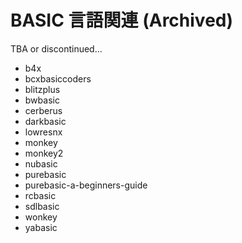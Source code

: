 # BASIC 言語関連 (Archived)

TBA or discontinued...

 * b4x
 * bcxbasiccoders
 * blitzplus
 * bwbasic
 * cerberus
 * darkbasic
 * lowresnx
 * monkey
 * monkey2
 * nubasic
 * purebasic
 * purebasic-a-beginners-guide
 * rcbasic
 * sdlbasic
 * wonkey
 * yabasic
